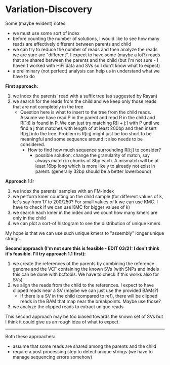 # Variation-Discovery

Some (maybe evident) notes:
* we must use some sort of index
* before counting the number of solutions, I would like to see how many reads are effectively different between parents and child
* we can try to reduce the number of reads and then analyze the reads we are sure are "different". I expect to have some (maybe a lot?) reads that are shared between the parents and the child (but I'm not sure - I haven't worked with HiFi data and SVs so I don't know what to expect)
* a preliminary (not perfect) analysis can help us in understand what we have to do

**First approach:**
1. we index the parents' read with a suffix tree (as suggested by Rayan)
2. we search for the reads from the child and we keep only those reads that are not completely in the tree
    * Question here is what to insert to the tree from the child reads. Assume we have read P in the parent and read R in the child and R[1:i] is found in P. We can just try matching R[i + j:] with P until we find a j that matches with length of at least 200bp and then insert R[i:j] into the tree. Problem is R[i:j] might just be too short to be meaningful and some sequence around it also needs to be considered.
        * How to find how much sequence surrounding R[i:j] to consider?
            * possible solution: change the granularity of match, say always match in chunks of 8bp each. A mismatch will be at least 16bp long which is more likely to already not exist in parent. (generally 32bp should be a better lowerbound)

**Approach 1.1:**
1. we index the parents' samples with an FM-index
2. we perform kmer counting on the child sample (for different values of k, let's say from 17 to 200/250? For small values of k we can use KMC. I have to check if we can use KMC for bigger values of k)
3. we search each kmer in the index and we count how many kmers are only in the child
4. we can plot a sort-of histogram to see the distribution of unique kmers

My hope is that we can use such unique kmers to "assembly" longer unique strings.

**Second approach (I'm not sure this is feasible - EDIT 03/21: I don't think it's feasible. I'll try approach 1.1 first):**
1. we create the references of the parents by combining the reference genome and the VCF containing the known SVs (with SNPs and indels this can be done with bcftools. We have to check if this works also for SVs)
2. we align the reads from the child to the references. I expect to have clipped reads near a SV (maybe we can just use the provided BAMs?)
    * If there is a SV in the child (compared to ref), there will be clipped reads in the BAM that map near the breakpoints. Maybe use those?
3. we analyze the clipped reads to extract unique reads

This second approach may be too biased towards the known set of SVs but I think it could give us an rough idea of what to expect.

---

Both these approaches:
* assume that some reads are shared among the parents and the child
* require a post processing step to detect unique strings (we have to manage sequencing errors somehow)
